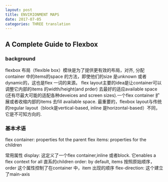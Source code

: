```yaml
---
layout: post
title: ENVIRIONMENT MAPS
date: 2017-07-05
categories: THREE translation
---
```


## A Complete Guide to Flexbox

### background

flexbox 布局（flexible box）模块是为了提供更有效的布局，对齐, 分配container 中的items的space 的方法，即使他们的size 是unknown 或者dynamic的，这也是flex 一词的来源。
flex layout主要的idea是让container可以调整它内部的items 的width/height(and prder) 去最好的适应available space (还有尽最大可能的适配各种deveices and screen sizes).一个flex container 扩展或者收缩内部的items 去fill available space.
最重要的，flexbox layout与传统的regular layout（block是vertical-based, inline 是horizontal-based）不同，它是不可知方向的.

### 基本术语
flex container: properties fot the parent
flex items: properties for the children

常用属性
display: 这定义了一个flex container,inline 或者block. 它enables a flex context for all 直系的children
order: by default, items 按照原始顺序，order 这个属性控制了在container 中，item 出现的顺序
flex-direction: 这个建立了main-axis
